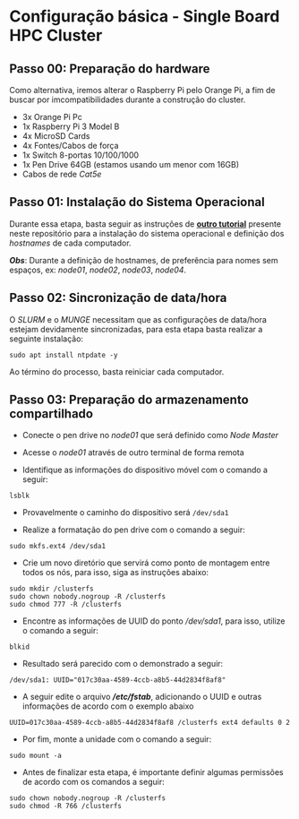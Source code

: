 # Configuração básica - Single Board HPC Cluster

## Passo 00: Preparação do hardware
Como alternativa, iremos alterar o Raspberry Pi pelo Orange Pi, a fim de buscar por imcompatibilidades durante a construção do cluster.

- 3x Orange Pi Pc 
- 1x Raspberry Pi 3 Model B
- 4x MicroSD Cards
- 4x Fontes/Cabos de força
- 1x Switch 8-portas 10/100/1000
- 1x Pen Drive 64GB (estamos usando um menor com 16GB)
- Cabos de rede _Cat5e_

## Passo 01: Instalação do Sistema Operacional
Durante essa etapa, basta seguir as instruções de **[outro tutorial](https://github.com/Prisma-IAP/basic_network_configs)** presente neste repositório para a instalação do sistema operacional e definição dos _hostnames_ de cada computador.

**_Obs_**: Durante a definição de hostnames, de preferência para nomes sem espaços, ex: _node01_, _node02_, _node03_, _node04_.

## Passo 02: Sincronização de data/hora

O _SLURM_ e o _MUNGE_ necessitam que as configurações de data/hora estejam devidamente sincronizadas, para esta etapa basta realizar a seguinte instalação: 

```shell
sudo apt install ntpdate -y
```

Ao término do processo, basta reiniciar cada computador.

## Passo 03: Preparação do armazenamento compartilhado

- Conecte o pen drive no _node01_ que será definido como _Node Master_

- Acesse o _node01_ através de outro terminal de forma remota

- Identifique as informações do dispositivo móvel com o comando a seguir:
```shell
lsblk
```
- Provavelmente o caminho do dispositivo será ``/dev/sda1``

- Realize a formatação do pen drive com o comando a seguir:
```shell
sudo mkfs.ext4 /dev/sda1
```

- Crie um novo diretório que servirá como ponto de montagem entre todos os nós, para isso, siga as instruções abaixo:
```shell
sudo mkdir /clusterfs
sudo chown nobody.nogroup -R /clusterfs
sudo chmod 777 -R /clusterfs
```

- Encontre as informações de UUID do ponto _/dev/sda1_, para isso, utilize o comando a seguir:
```shell
blkid
```

- Resultado será parecido com o demonstrado a seguir:
```shell
/dev/sda1: UUID="017c30aa-4589-4ccb-a8b5-44d2834f8af8"
```

- A seguir edite o arquivo ***/etc/fstab***, adicionando o UUID e outras informações de acordo com o exemplo abaixo
```shell
UUID=017c30aa-4589-4ccb-a8b5-44d2834f8af8 /clusterfs ext4 defaults 0 2
```

- Por fim, monte a unidade com o comando a seguir:
```shell
sudo mount -a
```

- Antes de finalizar esta etapa, é importante definir algumas permissões de acordo com os comandos a seguir:
```shell
sudo chown nobody.nogroup -R /clusterfs
sudo chmod -R 766 /clusterfs
```

